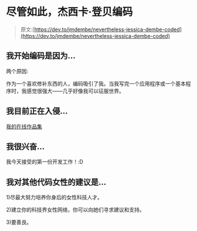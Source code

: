 # 尽管如此，杰西卡·登贝编码

> 原文:[https://dev.to/jmdembe/nevertheless-jessica-dembe-coded](https://dev.to/jmdembe/nevertheless-jessica-dembe-coded)

## 我开始编码是因为...

两个原因:

作为一个喜欢修补东西的人，编码吸引了我。当我写完一个应用程序或一个基本程序时，我感觉很强大——几乎好像我可以征服世界。

## 我目前正在入侵...

[我的在线作品集](https://jmdembe.github.io/)

## 我很兴奋...

我今天接受的第一份开发工作！:D

## 我对其他代码女性的建议是...

1)尽最大努力培养你身后的女性科技人才。

2)建立你的科技界女性网络，你可以向她们寻求建议和支持。

3)要善良。